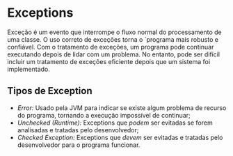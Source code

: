 # Exceptions
Exceção é um evento que interrompe o fluxo normal do processamento de uma classe. O uso correto de exceções torna o ´programa mais robusto e confiável. Com o tratamento de exceções, um programa pode continuar executando depois de lidar com um problema. No entanto, pode ser difícil incluir um tratamento de exceções eficiente depois que um sistema foi implementado.

## Tipos de Exception
- *Error:* Usado pela JVM para indicar se existe algum problema de recurso do programa, tornando a execução impossível de continuar;
- *Unchecked (Runtime):* Exceptions que _podem_ ser evitadas se forem analisadas e tratadas pelo desenvolvedor;
- *Checked Exception:* Exceptions que _devem_ ser evitadas e tratadas pelo desenvolvedor para o programa funcionar.